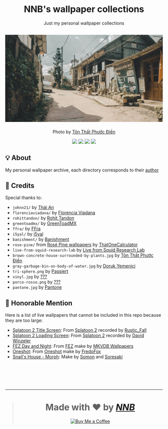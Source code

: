 <h1 align="center">NNB's wallpaper collections</h1>
<p align="center">Just my personal wallpaper collections</p>
<h2 align="center"><a href="https://www.youtube.com/watch?v=S7RgFM7PHLg"><img src="brown-concrete-house-surrounded-by-plants.jpg" alt="🥚 Easter egg"></a></h2>
<p align="center">Photo by <a href="https://unsplash.com/@fodyne">Tôn Thất Phước Điền</a></p>
<p align="center"><a href="https://github.com/NNBnh/wallpaper-collections/watchers"><img src="https://img.shields.io/github/watchers/NNBnh/wallpaper-collections?labelColor=585858&color=F7CA88&style=flat-square"></a> <a href="https://github.com/NNBnh/wallpaper-collections/stargazers"><img src="https://img.shields.io/github/stars/NNBnh/wallpaper-collections?labelColor=585858&color=F7CA88&style=flat-square"></a> <a href="https://github.com/NNBnh/wallpaper-collections/network/members"><img src="https://img.shields.io/github/forks/NNBnh/wallpaper-collections?labelColor=585858&color=F7CA88&style=flat-square"></a> <a href="https://github.com/NNBnh/wallpaper-collections/issues"><img src="https://img.shields.io/github/issues/NNBnh/wallpaper-collections?labelColor=585858&color=F7CA88&style=flat-square"></a></p>

## 💡 About
My personal wallpaper archive, each directory corresponds to their [author](#-credits)

## 💌 Credits
Special thanks to:
- `johnn21/` by [Thái An](https://unsplash.com/@johnn21)
- `florenciaviadana/` by [Florencia Viadana](https://unsplash.com/@florenciaviadana)
- `rohittandon/` by [Rohit Tandon](https://unsplash.com/@rohittandon)
- `greentoadmx/` by [GreenToadMX](https://www.deviantart.com/greentoadmx)
- `ffra/` by [FFra](https://www.deviantart.com/ffra)
- `i5yal/` by [i5yal](https://www.deviantart.com/i5yal)
- `banishment/` by [Banishment](https://www.pixiv.net/en/users/23223750)
- `rose-pine/` from [Rosé Pine wallpapers](https://github.com/rose-pine/wallpapers) by [ThatOneCalculator](https://github.com/thatonecalculator)
- `live-from-squid-research-lab` by [Live from Squid Research Lab](https://splatoonus.tumblr.com)
- `brown-concrete-house-surrounded-by-plants.jpg` by [Tôn Thất Phước Điền](https://unsplash.com/@fodyne)
- `gray-garbage-bin-on-body-of-water.jpg` by [Doruk Yemenici](https://unsplash.com/@dorukyemenici)
- `tri-sphere.png` by [Passiert](https://www.deviantart.com/passiert)
- `vinyl.jpg` by [???](https://wallhaven.cc/w/8o7lmo)
- `porco-rosso.png` by [???](https://wallhaven.cc/w/95dd9x)
- `pantone.jpg` by [Pantone](https://wallhaven.cc/w/g8pdpe)

## 📢 Honorable Mention
Here is a list of live wallpapers that cannot be included in this repo because they are too large:
- [Splatoon 2 Title Screen](https://steamcommunity.com/sharedfiles/filedetails/?id=1109085399): From [Splatoon 2](https://splatoon2.nintendo.com) recorded by [Rustic_Fall](https://steamcommunity.com/id/Rustic_Fall/myworkshopfiles)
- [Splatoon 2 Loading Screen](https://www.youtube.com/watch?v=CxYA4KzaY54): From [Splatoon 2](https://splatoon2.nintendo.com) recorded by [David Winzeler](https://www.youtube.com/channel/UCSPdoTmEpPg8DNHhNSztAxQ)
- [FEZ Day and Night](https://www.youtube.com/watch?v=kUyhvOZTlzM): From [FEZ](http://fezgame.com) make by [MKVDB Wallpapers](https://www.youtube.com/channel/UCSl1AMD792cmQeTSZF1oVzg)
- [Oneshot](https://steamcommunity.com/sharedfiles/filedetails/?id=1119883896): From [Oneshot](https://futurecat.itch.io/oneshot) make by [FredoFox](https://steamcommunity.com/id/fredo62630/myworkshopfiles)
- [Snail's House - Morph](https://www.youtube.com/watch?v=EfuFyKrjCSo): Make by [Somon](http://twitter.com/somon_png) and [Soresaki](https://twitter.com/1100_2299)

<br><br><br><br>

---

> <h1 align="center">Made with ❤️ by <a href="https://github.com/NNBnh"><i>NNB</i></a></h1>
>
> <p align="center"><a href="https://www.buymeacoffee.com/nnbnh"><img src="https://img.shields.io/badge/buy_me_a_coffee%20-%23F7CA88.svg?logo=buy-me-a-coffee&logoColor=333333&style=for-the-badge" alt="Buy Me a Coffee"></p>
